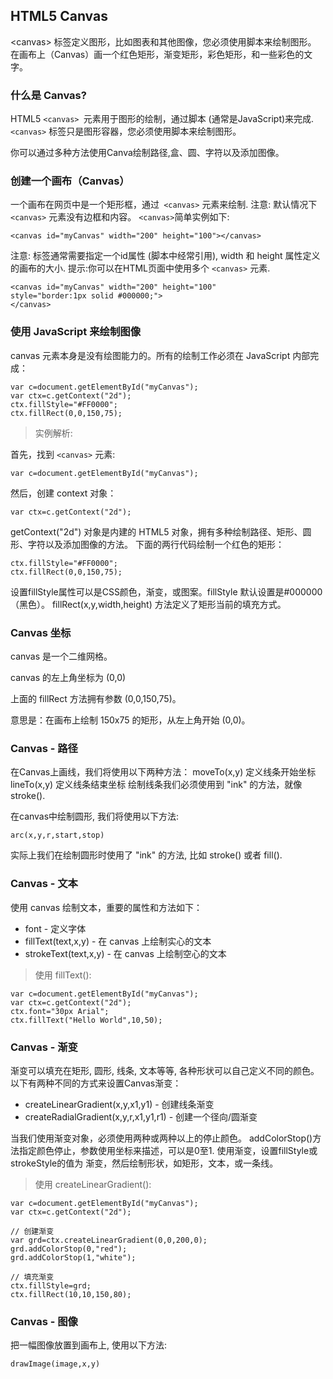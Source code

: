 ## HTML5 Canvas

&lt;canvas&gt; 标签定义图形，比如图表和其他图像，您必须使用脚本来绘制图形。
在画布上（Canvas）画一个红色矩形，渐变矩形，彩色矩形，和一些彩色的文字。

### 什么是 Canvas?
HTML5 ```<canvas> ```元素用于图形的绘制，通过脚本 (通常是JavaScript)来完成.
```<canvas>``` 标签只是图形容器，您必须使用脚本来绘制图形。

你可以通过多种方法使用Canva绘制路径,盒、圆、字符以及添加图像。

### 创建一个画布（Canvas）
一个画布在网页中是一个矩形框，通过``` <canvas>``` 元素来绘制.
注意: 默认情况下 ```<canvas>``` 元素没有边框和内容。
```<canvas>```简单实例如下:

```
<canvas id="myCanvas" width="200" height="100"></canvas>
```

注意: 标签通常需要指定一个id属性 (脚本中经常引用), width 和 height 属性定义的画布的大小.
提示:你可以在HTML页面中使用多个 ```<canvas>``` 元素.
```
<canvas id="myCanvas" width="200" height="100"
style="border:1px solid #000000;">
</canvas>

```
### 使用 JavaScript 来绘制图像
canvas 元素本身是没有绘图能力的。所有的绘制工作必须在 JavaScript 内部完成：

```
var c=document.getElementById("myCanvas");
var ctx=c.getContext("2d");
ctx.fillStyle="#FF0000";
ctx.fillRect(0,0,150,75);

```

> 实例解析:

首先，找到 ```<canvas>``` 元素:
```
var c=document.getElementById("myCanvas");

```
然后，创建 context 对象：
``` 
var ctx=c.getContext("2d");

```
getContext("2d") 对象是内建的 HTML5 对象，拥有多种绘制路径、矩形、圆形、字符以及添加图像的方法。
下面的两行代码绘制一个红色的矩形：
 ```
ctx.fillStyle="#FF0000";
ctx.fillRect(0,0,150,75);

```
设置fillStyle属性可以是CSS颜色，渐变，或图案。fillStyle 默认设置是#000000（黑色）。
fillRect(x,y,width,height) 方法定义了矩形当前的填充方式。

### Canvas 坐标
 canvas 是一个二维网格。
 
 canvas 的左上角坐标为 (0,0)
 
 上面的 fillRect 方法拥有参数 (0,0,150,75)。
 
 意思是：在画布上绘制 150x75 的矩形，从左上角开始 (0,0)。
   
### Canvas - 路径
在Canvas上画线，我们将使用以下两种方法：
moveTo(x,y) 定义线条开始坐标
lineTo(x,y) 定义线条结束坐标
绘制线条我们必须使用到 "ink" 的方法，就像stroke().

在canvas中绘制圆形, 我们将使用以下方法:
```
arc(x,y,r,start,stop)

```
实际上我们在绘制圆形时使用了 "ink" 的方法, 比如 stroke() 或者 fill().

### Canvas - 文本
使用 canvas 绘制文本，重要的属性和方法如下：
- font - 定义字体
- fillText(text,x,y) - 在 canvas 上绘制实心的文本
- strokeText(text,x,y) - 在 canvas 上绘制空心的文本

> 使用 fillText():

```
var c=document.getElementById("myCanvas");
var ctx=c.getContext("2d");
ctx.font="30px Arial";
ctx.fillText("Hello World",10,50);

```
### Canvas - 渐变
渐变可以填充在矩形, 圆形, 线条, 文本等等, 各种形状可以自己定义不同的颜色。
以下有两种不同的方式来设置Canvas渐变：
- createLinearGradient(x,y,x1,y1) - 创建线条渐变
- createRadialGradient(x,y,r,x1,y1,r1) - 创建一个径向/圆渐变

当我们使用渐变对象，必须使用两种或两种以上的停止颜色。
addColorStop()方法指定颜色停止，参数使用坐标来描述，可以是0至1.
使用渐变，设置fillStyle或strokeStyle的值为 渐变，然后绘制形状，如矩形，文本，或一条线。
> 使用 createLinearGradient():
```
var c=document.getElementById("myCanvas");
var ctx=c.getContext("2d");
 
// 创建渐变
var grd=ctx.createLinearGradient(0,0,200,0);
grd.addColorStop(0,"red");
grd.addColorStop(1,"white");
 
// 填充渐变
ctx.fillStyle=grd;
ctx.fillRect(10,10,150,80);

```

### Canvas - 图像
把一幅图像放置到画布上, 使用以下方法:
````
drawImage(image,x,y)

````